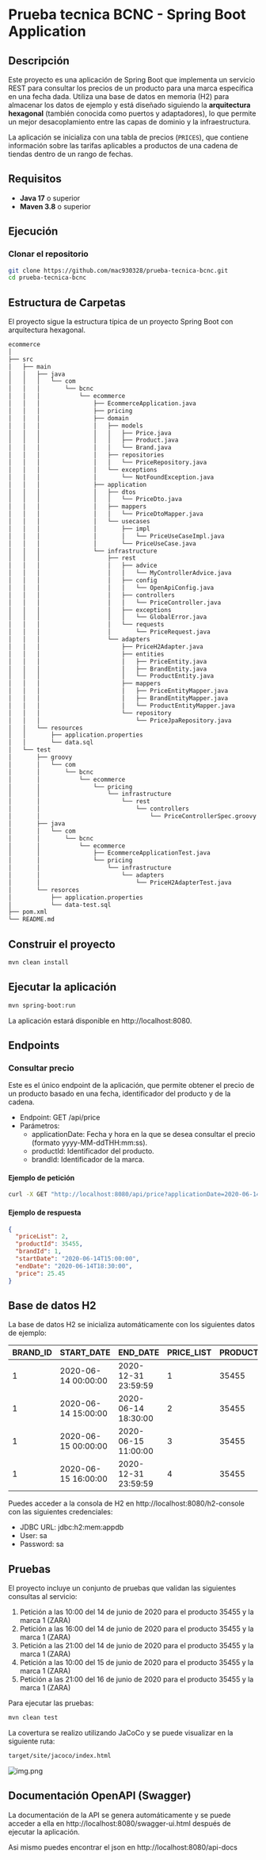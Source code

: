 # Prueba tecnica BCNC - Spring Boot Application

## Descripción

Este proyecto es una aplicación de Spring Boot que implementa un servicio REST para consultar los precios de un producto para una marca específica en una fecha dada. Utiliza una base de datos en memoria (H2) para almacenar los datos de ejemplo y está diseñado siguiendo la **arquitectura hexagonal** (también conocida como puertos y adaptadores), lo que permite un mejor desacoplamiento entre las capas de dominio y la infraestructura.

La aplicación se inicializa con una tabla de precios (`PRICES`), que contiene información sobre las tarifas aplicables a productos de una cadena de tiendas dentro de un rango de fechas.

## Requisitos

- **Java 17** o superior
- **Maven 3.8** o superior

## Ejecución

### Clonar el repositorio

```bash
git clone https://github.com/mac930328/prueba-tecnica-bcnc.git
cd prueba-tecnica-bcnc
```

## Estructura de Carpetas

El proyecto sigue la estructura típica de un proyecto Spring Boot con arquitectura hexagonal.

```bash
ecommerce
│
├── src
│   ├── main
│   │   ├── java
│   │   │   └── com
│   │   │       └── bcnc
│   │   │           └── ecommerce
│   │   │               ├── EcommerceApplication.java
│   │   │               ├── pricing                     
│   │   │               ├── domain
│   │   │               │   ├── models
│   │   │               │   │   ├── Price.java
│   │   │               │   │   ├── Product.java
│   │   │               │   │   └── Brand.java
│   │   │               │   ├── repositories
│   │   │               │   │   └── PriceRepository.java
│   │   │               │   └── exceptions
│   │   │               │       └── NotFoundException.java
│   │   │               ├── application
│   │   │               │   ├── dtos
│   │   │               │   │   └── PriceDto.java
│   │   │               │   ├── mappers
│   │   │               │   │   └── PriceDtoMapper.java
│   │   │               │   └── usecases
│   │   │               │       ├── impl
│   │   │               │       │   └── PriceUseCaseImpl.java
│   │   │               │       └── PriceUseCase.java
│   │   │               └── infrastructure
│   │   │                   ├── rest
│   │   │                   │   ├── advice
│   │   │                   │   │   └── MyControllerAdvice.java
│   │   │                   │   ├── config
│   │   │                   │   │   └── OpenApiConfig.java
│   │   │                   │   ├── controllers
│   │   │                   │   │   └── PriceController.java
│   │   │                   │   ├── exceptions
│   │   │                   │   │   └── GlobalError.java
│   │   │                   │   └── requests
│   │   │                   │       └── PriceRequest.java
│   │   │                   └── adapters
│   │   │                       ├── PriceH2Adapter.java
│   │   │                       ├── entities
│   │   │                       │   ├── PriceEntity.java
│   │   │                       │   ├── BrandEntity.java
│   │   │                       │   └── ProductEntity.java
│   │   │                       ├── mappers
│   │   │                       │   ├── PriceEntityMapper.java
│   │   │                       │   ├── BrandEntityMapper.java
│   │   │                       │   └── ProductEntityMapper.java
│   │   │                       └── repository
│   │   │                           └── PriceJpaRepository.java
│   │   └── resources
│   │       ├── application.properties                          
│   │       └── data.sql                                         
│   └── test
│       ├── groovy
│       │   └── com
│       │       └── bcnc
│       │           └── ecommerce
│       │               └── pricing
│       │                   └── infrastructure
│       │                       └── rest
│       │                           └── controllers
│       │                               └── PriceControllerSpec.groovy
│       ├── java
│       │   └── com
│       │       └── bcnc
│       │           └── ecommerce
│       │               ├── EcommerceApplicationTest.java
│       │               └── pricing
│       │                   └── infrastructure
│       │                       └── adapters
│       │                           └── PriceH2AdapterTest.java
│       └── resorces
│           ├── application.properties                          
│           └── data-test.sql 
├── pom.xml                                                     
└── README.md                                                    
```

## Construir el proyecto
```bash
mvn clean install
```

## Ejecutar la aplicación
```bash
mvn spring-boot:run
```
La aplicación estará disponible en http://localhost:8080.

## Endpoints
### Consultar precio

Este es el único endpoint de la aplicación, que permite obtener el precio de un producto basado en una fecha, identificador del producto y de la cadena.

- Endpoint: GET /api/price
- Parámetros:
  - applicationDate: Fecha y hora en la que se desea consultar el precio (formato yyyy-MM-ddTHH:mm:ss).
  - productId: Identificador del producto.
  - brandId: Identificador de la marca.

#### Ejemplo de petición
```bash
curl -X GET "http://localhost:8080/api/price?applicationDate=2020-06-14T16:00:00&productId=35455&brandId=1"
```

#### Ejemplo de respuesta
```json
{
  "priceList": 2,
  "productId": 35455,
  "brandId": 1,
  "startDate": "2020-06-14T15:00:00",
  "endDate": "2020-06-14T18:30:00",
  "price": 25.45
}
```

## Base de datos H2
La base de datos H2 se inicializa automáticamente con los siguientes datos de ejemplo:

| BRAND_ID | START_DATE          | END_DATE             | PRICE_LIST | PRODUCT_ID | PRIORITY | PRICE	 | CURR |
|----------|---------------------|----------------------|------------|------------|----------|--------|------|
| 1        | 2020-06-14 00:00:00 | 2020-12-31 23:59:59  | 1          | 35455      | 0        | 35.50  | EUR  |
| 1	       | 2020-06-14 15:00:00 | 2020-06-14 18:30:00  | 2          | 35455      | 1        | 25.45  | EUR  |
| 1	       | 2020-06-15 00:00:00 | 2020-06-15 11:00:00  | 3          | 35455      | 1        | 30.50  | EUR  |
| 1	       | 2020-06-15 16:00:00 | 2020-12-31 23:59:59  | 4          | 35455      | 1        | 38.95  | EUR  |

Puedes acceder a la consola de H2 en http://localhost:8080/h2-console con las siguientes credenciales:

- JDBC URL: jdbc:h2:mem:appdb
- User: sa
- Password: sa

## Pruebas
El proyecto incluye un conjunto de pruebas que validan las siguientes consultas al servicio:

1. Petición a las 10:00 del 14 de junio de 2020 para el producto 35455 y la marca 1 (ZARA)
2. Petición a las 16:00 del 14 de junio de 2020 para el producto 35455 y la marca 1 (ZARA)
3. Petición a las 21:00 del 14 de junio de 2020 para el producto 35455 y la marca 1 (ZARA)
4. Petición a las 10:00 del 15 de junio de 2020 para el producto 35455 y la marca 1 (ZARA)
5. Petición a las 21:00 del 16 de junio de 2020 para el producto 35455 y la marca 1 (ZARA)

Para ejecutar las pruebas:
```bash
mvn clean test
```
La covertura se realizo utilizando JaCoCo y se puede visualizar en la siguiente ruta:
```bash
target/site/jacoco/index.html
```
![img.png](img.png)

## Documentación OpenAPI (Swagger)
La documentación de la API se genera automáticamente y se puede acceder a ella en http://localhost:8080/swagger-ui.html después de ejecutar la aplicación.

Asi mismo puedes encontrar el json en http://localhost:8080/api-docs